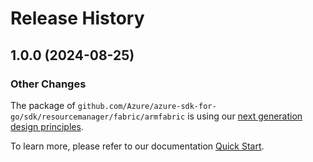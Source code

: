 # Release History

## 1.0.0 (2024-08-25)
### Other Changes

The package of `github.com/Azure/azure-sdk-for-go/sdk/resourcemanager/fabric/armfabric` is using our [next generation design principles](https://azure.github.io/azure-sdk/general_introduction.html).

To learn more, please refer to our documentation [Quick Start](https://aka.ms/azsdk/go/mgmt).